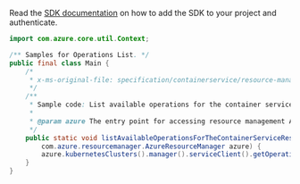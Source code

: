 Read the [SDK documentation](https://github.com/Azure/azure-sdk-for-java/blob/azure-resourcemanager_2.13.0/sdk/resourcemanager/azure-resourcemanager/README.md) on how to add the SDK to your project and authenticate.

```java
import com.azure.core.util.Context;

/** Samples for Operations List. */
public final class Main {
    /*
     * x-ms-original-file: specification/containerservice/resource-manager/Microsoft.ContainerService/stable/2022-01-01/examples/Operation_List.json
     */
    /**
     * Sample code: List available operations for the container service resource provider.
     *
     * @param azure The entry point for accessing resource management APIs in Azure.
     */
    public static void listAvailableOperationsForTheContainerServiceResourceProvider(
        com.azure.resourcemanager.AzureResourceManager azure) {
        azure.kubernetesClusters().manager().serviceClient().getOperations().list(Context.NONE);
    }
}
```
